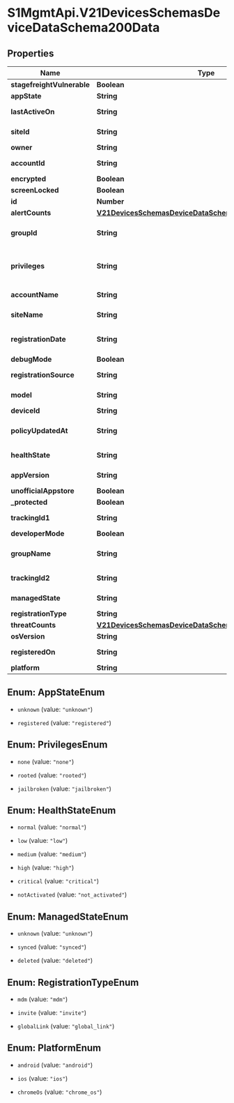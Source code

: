 # S1MgmtApi.V21DevicesSchemasDeviceDataSchema200Data

## Properties
Name | Type | Description | Notes
------------ | ------------- | ------------- | -------------
**stagefreightVulnerable** | **Boolean** | Stagefreightvulnerable | [optional] 
**appState** | **String** | ZipApp state | [optional] 
**lastActiveOn** | **String** | When we received last heartbeat | [optional] 
**siteId** | **String** | A reference to the containing site | 
**owner** | **String** | User email | [optional] 
**accountId** | **String** | A reference to the containing account | 
**encrypted** | **Boolean** | Encrypted | [optional] 
**screenLocked** | **Boolean** | Screenlocked | [optional] 
**id** | **Number** | Id | 
**alertCounts** | [**V21DevicesSchemasDeviceDataSchemaMany200AlertCounts**](V21DevicesSchemasDeviceDataSchemaMany200AlertCounts.md) |  | 
**groupId** | **String** | A reference to the containing network group | 
**privileges** | **String** | Either rooted or jailbroken for devices with privileges. Otherwise none | [optional] 
**accountName** | **String** | Name of the containing account | 
**siteName** | **String** | Name of the containing site | 
**registrationDate** | **String** | When the activation for this device was created | [optional] 
**debugMode** | **Boolean** | Debugmode | [optional] 
**registrationSource** | **String** | MDM name or initiator in case of activations | 
**model** | **String** | Device manufacturer and model | [optional] 
**deviceId** | **String** | MDM device ID | 
**policyUpdatedAt** | **String** | When the corresponding policy was updated | [optional] 
**healthState** | **String** | Highest health state of the device | [optional] 
**appVersion** | **String** | Version of the ZippApp | [optional] 
**unofficialAppstore** | **Boolean** | Unofficialappstore | [optional] 
**_protected** | **Boolean** | Protected | [optional] 
**trackingId1** | **String** | External tracking ID of device | [optional] 
**developerMode** | **Boolean** | Developermode | [optional] 
**groupName** | **String** | Name of the containing network group | 
**trackingId2** | **String** | Another external tracking ID of device | [optional] 
**managedState** | **String** | UEM state of the device | [optional] 
**registrationType** | **String** | Registration type | 
**threatCounts** | [**V21DevicesSchemasDeviceDataSchemaMany200ThreatCounts**](V21DevicesSchemasDeviceDataSchemaMany200ThreatCounts.md) |  | 
**osVersion** | **String** | Device os version | [optional] 
**registeredOn** | **String** | When the ZippApp registered | [optional] 
**platform** | **String** | Device platform | [optional] 


<a name="AppStateEnum"></a>
## Enum: AppStateEnum


* `unknown` (value: `"unknown"`)

* `registered` (value: `"registered"`)




<a name="PrivilegesEnum"></a>
## Enum: PrivilegesEnum


* `none` (value: `"none"`)

* `rooted` (value: `"rooted"`)

* `jailbroken` (value: `"jailbroken"`)




<a name="HealthStateEnum"></a>
## Enum: HealthStateEnum


* `normal` (value: `"normal"`)

* `low` (value: `"low"`)

* `medium` (value: `"medium"`)

* `high` (value: `"high"`)

* `critical` (value: `"critical"`)

* `notActivated` (value: `"not_activated"`)




<a name="ManagedStateEnum"></a>
## Enum: ManagedStateEnum


* `unknown` (value: `"unknown"`)

* `synced` (value: `"synced"`)

* `deleted` (value: `"deleted"`)




<a name="RegistrationTypeEnum"></a>
## Enum: RegistrationTypeEnum


* `mdm` (value: `"mdm"`)

* `invite` (value: `"invite"`)

* `globalLink` (value: `"global_link"`)




<a name="PlatformEnum"></a>
## Enum: PlatformEnum


* `android` (value: `"android"`)

* `ios` (value: `"ios"`)

* `chromeOs` (value: `"chrome_os"`)




